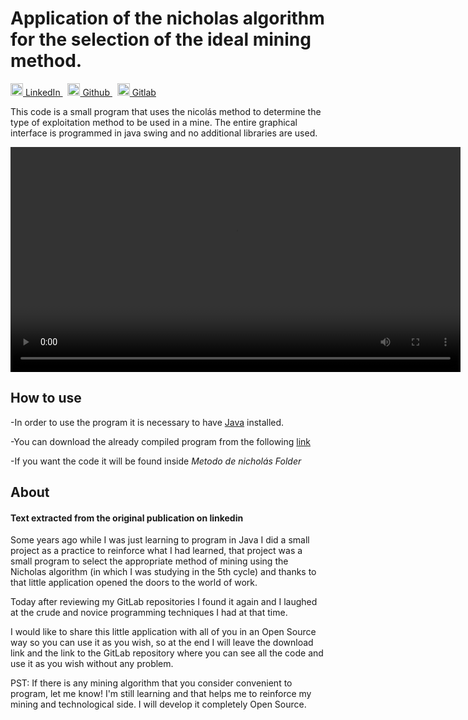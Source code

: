 # Application of the nicholas algorithm for the selection of the ideal mining method.

<p>
  <a href="https://www.linkedin.com/in/yairama/" rel="nofollow noreferrer">
    <img src="https://i.stack.imgur.com/gVE0j.png" alt="linkedin" class="icon" width="20" height="20"> LinkedIn
  </a> &nbsp; 
  <a href="https://github.com/Yairama" rel="nofollow noreferrer">
    <img src="https://github.githubassets.com/images/modules/logos_page/GitHub-Mark.png" alt="github" class="icon" width="20" height="20"> Github
  </a> &nbsp; 
  <a href="https://github.com/Yairama" rel="nofollow noreferrer">
    <img src="https://cdn-icons-png.flaticon.com/512/5968/5968853.png" alt="gitlab" class="icon" width="20" height="20"> Gitlab
  </a>
</p>

This code is a small program that uses
the nicolás method to determine the type of exploitation method to be used in a mine.
The entire graphical interface is programmed in java swing and no additional libraries are used.

<video src='https://user-images.githubusercontent.com/45445692/230269623-f3f8add0-34db-4a8e-a3e1-ba47208e8025.mp4' width=720></video>


## How to use

-In order to use the program it is necessary to have [Java](https://www.java.com/es/download/) installed.

-You can download the already compiled program from the following [link](https://drive.google.com/drive/folders/1bJaWH1tzEO5ud8vJ3awrHlv82mYJN-uH?usp=sharing)

-If you want the code it will be found inside _Metodo de nicholás Folder_

## About

#### Text extracted from the original publication on linkedin
Some years ago while I was just learning to program in Java I did a small project as a practice to reinforce what I had learned, that project was a small program to select the appropriate method of mining using the Nicholas algorithm (in which I was studying in the 5th cycle) and thanks to that little application opened the doors to the world of work.

Today after reviewing my GitLab repositories I found it again and I laughed at the crude and novice programming techniques I had at that time.

I would like to share this little application with all of you in an Open Source way so you can use it as you wish, so at the end I will leave the download link and the link to the GitLab repository where you can see all the code and use it as you wish without any problem.

PST: If there is any mining algorithm that you consider convenient to program, let me know! I'm still learning and that helps me to reinforce my mining and technological side. I will develop it completely Open Source.


